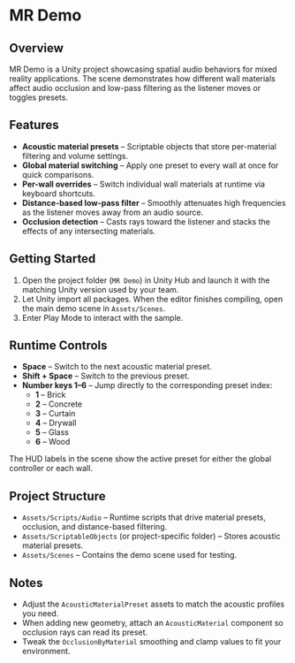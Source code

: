 # MR Demo

## Overview

MR Demo is a Unity project showcasing spatial audio behaviors for mixed reality applications. The scene demonstrates how different wall materials affect audio occlusion and low-pass filtering as the listener moves or toggles presets.

## Features

- **Acoustic material presets** – Scriptable objects that store per-material filtering and volume settings.
- **Global material switching** – Apply one preset to every wall at once for quick comparisons.
- **Per-wall overrides** – Switch individual wall materials at runtime via keyboard shortcuts.
- **Distance-based low-pass filter** – Smoothly attenuates high frequencies as the listener moves away from an audio source.
- **Occlusion detection** – Casts rays toward the listener and stacks the effects of any intersecting materials.

## Getting Started

1. Open the project folder (`MR Demo`) in Unity Hub and launch it with the matching Unity version used by your team.
2. Let Unity import all packages. When the editor finishes compiling, open the main demo scene in `Assets/Scenes`.
3. Enter Play Mode to interact with the sample.

## Runtime Controls

- **Space** – Switch to the next acoustic material preset.
- **Shift + Space** – Switch to the previous preset.
- **Number keys 1–6** – Jump directly to the corresponding preset index:
  - **1** – Brick
  - **2** – Concrete  
  - **3** – Curtain
  - **4** – Drywall
  - **5** – Glass
  - **6** – Wood

The HUD labels in the scene show the active preset for either the global controller or each wall.

## Project Structure

- `Assets/Scripts/Audio` – Runtime scripts that drive material presets, occlusion, and distance-based filtering.
- `Assets/ScriptableObjects` (or project-specific folder) – Stores acoustic material presets.
- `Assets/Scenes` – Contains the demo scene used for testing.

## Notes

- Adjust the `AcousticMaterialPreset` assets to match the acoustic profiles you need.
- When adding new geometry, attach an `AcousticMaterial` component so occlusion rays can read its preset.
- Tweak the `OcclusionByMaterial` smoothing and clamp values to fit your environment.
